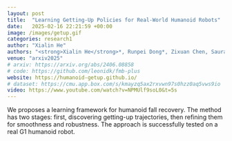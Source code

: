 ```yaml
---
layout: post
title:  "Learning Getting-Up Policies for Real-World Humanoid Robots"
date:   2025-02-16 22:21:59 +00:00
image: /images/getup.gif
categories: research1
author: "Xialin He"
authors: "<strong>Xialin He</strong>*, Runpei Dong*, Zixuan Chen, Saurabh Gupta"
venue: "arxiv2025"
# arxiv: https://arxiv.org/abs/2406.08858
# code: https://github.com/leonidk/fmb-plus
website: https://humanoid-getup.github.io/
# dataset: https://cmu.app.box.com/s/kmayzq5ax2rxvwn97s0hzz0aq5vws9io
video: https://www.youtube.com/watch?v=NPMUlf9soL0&t=5s
---
```

We proposes a learning framework for humanoid fall recovery. The method has two stages: first, discovering getting-up trajectories, then refining them for smoothness and robustness. The approach is successfully tested on a real G1 humanoid robot.
